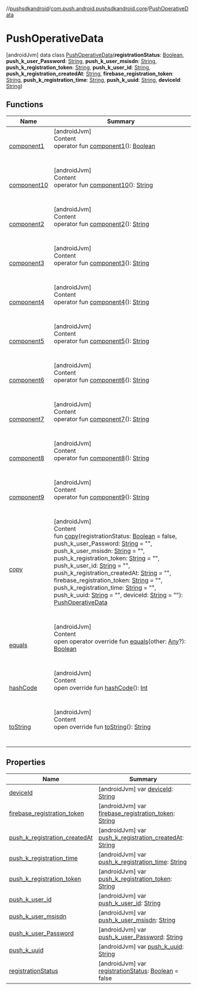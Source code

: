 //[pushsdkandroid](../../index.md)/[com.push.android.pushsdkandroid.core](../index.md)/[PushOperativeData](index.md)



# PushOperativeData  
 [androidJvm] data class [PushOperativeData](index.md)(**registrationStatus**: [Boolean](https://kotlinlang.org/api/latest/jvm/stdlib/kotlin/-boolean/index.html), **push_k_user_Password**: [String](https://kotlinlang.org/api/latest/jvm/stdlib/kotlin/-string/index.html), **push_k_user_msisdn**: [String](https://kotlinlang.org/api/latest/jvm/stdlib/kotlin/-string/index.html), **push_k_registration_token**: [String](https://kotlinlang.org/api/latest/jvm/stdlib/kotlin/-string/index.html), **push_k_user_id**: [String](https://kotlinlang.org/api/latest/jvm/stdlib/kotlin/-string/index.html), **push_k_registration_createdAt**: [String](https://kotlinlang.org/api/latest/jvm/stdlib/kotlin/-string/index.html), **firebase_registration_token**: [String](https://kotlinlang.org/api/latest/jvm/stdlib/kotlin/-string/index.html), **push_k_registration_time**: [String](https://kotlinlang.org/api/latest/jvm/stdlib/kotlin/-string/index.html), **push_k_uuid**: [String](https://kotlinlang.org/api/latest/jvm/stdlib/kotlin/-string/index.html), **deviceId**: [String](https://kotlinlang.org/api/latest/jvm/stdlib/kotlin/-string/index.html))   


## Functions  
  
|  Name|  Summary| 
|---|---|
| <a name="com.push.android.pushsdkandroid.core/PushOperativeData/component1/#/PointingToDeclaration/"></a>[component1](component1.md)| <a name="com.push.android.pushsdkandroid.core/PushOperativeData/component1/#/PointingToDeclaration/"></a>[androidJvm]  <br>Content  <br>operator fun [component1](component1.md)(): [Boolean](https://kotlinlang.org/api/latest/jvm/stdlib/kotlin/-boolean/index.html)  <br><br><br>
| <a name="com.push.android.pushsdkandroid.core/PushOperativeData/component10/#/PointingToDeclaration/"></a>[component10](component10.md)| <a name="com.push.android.pushsdkandroid.core/PushOperativeData/component10/#/PointingToDeclaration/"></a>[androidJvm]  <br>Content  <br>operator fun [component10](component10.md)(): [String](https://kotlinlang.org/api/latest/jvm/stdlib/kotlin/-string/index.html)  <br><br><br>
| <a name="com.push.android.pushsdkandroid.core/PushOperativeData/component2/#/PointingToDeclaration/"></a>[component2](component2.md)| <a name="com.push.android.pushsdkandroid.core/PushOperativeData/component2/#/PointingToDeclaration/"></a>[androidJvm]  <br>Content  <br>operator fun [component2](component2.md)(): [String](https://kotlinlang.org/api/latest/jvm/stdlib/kotlin/-string/index.html)  <br><br><br>
| <a name="com.push.android.pushsdkandroid.core/PushOperativeData/component3/#/PointingToDeclaration/"></a>[component3](component3.md)| <a name="com.push.android.pushsdkandroid.core/PushOperativeData/component3/#/PointingToDeclaration/"></a>[androidJvm]  <br>Content  <br>operator fun [component3](component3.md)(): [String](https://kotlinlang.org/api/latest/jvm/stdlib/kotlin/-string/index.html)  <br><br><br>
| <a name="com.push.android.pushsdkandroid.core/PushOperativeData/component4/#/PointingToDeclaration/"></a>[component4](component4.md)| <a name="com.push.android.pushsdkandroid.core/PushOperativeData/component4/#/PointingToDeclaration/"></a>[androidJvm]  <br>Content  <br>operator fun [component4](component4.md)(): [String](https://kotlinlang.org/api/latest/jvm/stdlib/kotlin/-string/index.html)  <br><br><br>
| <a name="com.push.android.pushsdkandroid.core/PushOperativeData/component5/#/PointingToDeclaration/"></a>[component5](component5.md)| <a name="com.push.android.pushsdkandroid.core/PushOperativeData/component5/#/PointingToDeclaration/"></a>[androidJvm]  <br>Content  <br>operator fun [component5](component5.md)(): [String](https://kotlinlang.org/api/latest/jvm/stdlib/kotlin/-string/index.html)  <br><br><br>
| <a name="com.push.android.pushsdkandroid.core/PushOperativeData/component6/#/PointingToDeclaration/"></a>[component6](component6.md)| <a name="com.push.android.pushsdkandroid.core/PushOperativeData/component6/#/PointingToDeclaration/"></a>[androidJvm]  <br>Content  <br>operator fun [component6](component6.md)(): [String](https://kotlinlang.org/api/latest/jvm/stdlib/kotlin/-string/index.html)  <br><br><br>
| <a name="com.push.android.pushsdkandroid.core/PushOperativeData/component7/#/PointingToDeclaration/"></a>[component7](component7.md)| <a name="com.push.android.pushsdkandroid.core/PushOperativeData/component7/#/PointingToDeclaration/"></a>[androidJvm]  <br>Content  <br>operator fun [component7](component7.md)(): [String](https://kotlinlang.org/api/latest/jvm/stdlib/kotlin/-string/index.html)  <br><br><br>
| <a name="com.push.android.pushsdkandroid.core/PushOperativeData/component8/#/PointingToDeclaration/"></a>[component8](component8.md)| <a name="com.push.android.pushsdkandroid.core/PushOperativeData/component8/#/PointingToDeclaration/"></a>[androidJvm]  <br>Content  <br>operator fun [component8](component8.md)(): [String](https://kotlinlang.org/api/latest/jvm/stdlib/kotlin/-string/index.html)  <br><br><br>
| <a name="com.push.android.pushsdkandroid.core/PushOperativeData/component9/#/PointingToDeclaration/"></a>[component9](component9.md)| <a name="com.push.android.pushsdkandroid.core/PushOperativeData/component9/#/PointingToDeclaration/"></a>[androidJvm]  <br>Content  <br>operator fun [component9](component9.md)(): [String](https://kotlinlang.org/api/latest/jvm/stdlib/kotlin/-string/index.html)  <br><br><br>
| <a name="com.push.android.pushsdkandroid.core/PushOperativeData/copy/#kotlin.Boolean#kotlin.String#kotlin.String#kotlin.String#kotlin.String#kotlin.String#kotlin.String#kotlin.String#kotlin.String#kotlin.String/PointingToDeclaration/"></a>[copy](copy.md)| <a name="com.push.android.pushsdkandroid.core/PushOperativeData/copy/#kotlin.Boolean#kotlin.String#kotlin.String#kotlin.String#kotlin.String#kotlin.String#kotlin.String#kotlin.String#kotlin.String#kotlin.String/PointingToDeclaration/"></a>[androidJvm]  <br>Content  <br>fun [copy](copy.md)(registrationStatus: [Boolean](https://kotlinlang.org/api/latest/jvm/stdlib/kotlin/-boolean/index.html) = false, push_k_user_Password: [String](https://kotlinlang.org/api/latest/jvm/stdlib/kotlin/-string/index.html) = "", push_k_user_msisdn: [String](https://kotlinlang.org/api/latest/jvm/stdlib/kotlin/-string/index.html) = "", push_k_registration_token: [String](https://kotlinlang.org/api/latest/jvm/stdlib/kotlin/-string/index.html) = "", push_k_user_id: [String](https://kotlinlang.org/api/latest/jvm/stdlib/kotlin/-string/index.html) = "", push_k_registration_createdAt: [String](https://kotlinlang.org/api/latest/jvm/stdlib/kotlin/-string/index.html) = "", firebase_registration_token: [String](https://kotlinlang.org/api/latest/jvm/stdlib/kotlin/-string/index.html) = "", push_k_registration_time: [String](https://kotlinlang.org/api/latest/jvm/stdlib/kotlin/-string/index.html) = "", push_k_uuid: [String](https://kotlinlang.org/api/latest/jvm/stdlib/kotlin/-string/index.html) = "", deviceId: [String](https://kotlinlang.org/api/latest/jvm/stdlib/kotlin/-string/index.html) = ""): [PushOperativeData](index.md)  <br><br><br>
| <a name="kotlin/Any/equals/#kotlin.Any?/PointingToDeclaration/"></a>[equals](index.md#%5Bkotlin%2FAny%2Fequals%2F%23kotlin.Any%3F%2FPointingToDeclaration%2F%5D%2FFunctions%2F832359065)| <a name="kotlin/Any/equals/#kotlin.Any?/PointingToDeclaration/"></a>[androidJvm]  <br>Content  <br>open operator override fun [equals](index.md#%5Bkotlin%2FAny%2Fequals%2F%23kotlin.Any%3F%2FPointingToDeclaration%2F%5D%2FFunctions%2F832359065)(other: [Any](https://kotlinlang.org/api/latest/jvm/stdlib/kotlin/-any/index.html)?): [Boolean](https://kotlinlang.org/api/latest/jvm/stdlib/kotlin/-boolean/index.html)  <br><br><br>
| <a name="kotlin/Any/hashCode/#/PointingToDeclaration/"></a>[hashCode](index.md#%5Bkotlin%2FAny%2FhashCode%2F%23%2FPointingToDeclaration%2F%5D%2FFunctions%2F832359065)| <a name="kotlin/Any/hashCode/#/PointingToDeclaration/"></a>[androidJvm]  <br>Content  <br>open override fun [hashCode](index.md#%5Bkotlin%2FAny%2FhashCode%2F%23%2FPointingToDeclaration%2F%5D%2FFunctions%2F832359065)(): [Int](https://kotlinlang.org/api/latest/jvm/stdlib/kotlin/-int/index.html)  <br><br><br>
| <a name="kotlin/Any/toString/#/PointingToDeclaration/"></a>[toString](index.md#%5Bkotlin%2FAny%2FtoString%2F%23%2FPointingToDeclaration%2F%5D%2FFunctions%2F832359065)| <a name="kotlin/Any/toString/#/PointingToDeclaration/"></a>[androidJvm]  <br>Content  <br>open override fun [toString](index.md#%5Bkotlin%2FAny%2FtoString%2F%23%2FPointingToDeclaration%2F%5D%2FFunctions%2F832359065)(): [String](https://kotlinlang.org/api/latest/jvm/stdlib/kotlin/-string/index.html)  <br><br><br>


## Properties  
  
|  Name|  Summary| 
|---|---|
| <a name="com.push.android.pushsdkandroid.core/PushOperativeData/deviceId/#/PointingToDeclaration/"></a>[deviceId](device-id.md)| <a name="com.push.android.pushsdkandroid.core/PushOperativeData/deviceId/#/PointingToDeclaration/"></a> [androidJvm] var [deviceId](device-id.md): [String](https://kotlinlang.org/api/latest/jvm/stdlib/kotlin/-string/index.html)   <br>
| <a name="com.push.android.pushsdkandroid.core/PushOperativeData/firebase_registration_token/#/PointingToDeclaration/"></a>[firebase_registration_token](firebase_registration_token.md)| <a name="com.push.android.pushsdkandroid.core/PushOperativeData/firebase_registration_token/#/PointingToDeclaration/"></a> [androidJvm] var [firebase_registration_token](firebase_registration_token.md): [String](https://kotlinlang.org/api/latest/jvm/stdlib/kotlin/-string/index.html)   <br>
| <a name="com.push.android.pushsdkandroid.core/PushOperativeData/push_k_registration_createdAt/#/PointingToDeclaration/"></a>[push_k_registration_createdAt](push_k_registration_created-at.md)| <a name="com.push.android.pushsdkandroid.core/PushOperativeData/push_k_registration_createdAt/#/PointingToDeclaration/"></a> [androidJvm] var [push_k_registration_createdAt](push_k_registration_created-at.md): [String](https://kotlinlang.org/api/latest/jvm/stdlib/kotlin/-string/index.html)   <br>
| <a name="com.push.android.pushsdkandroid.core/PushOperativeData/push_k_registration_time/#/PointingToDeclaration/"></a>[push_k_registration_time](push_k_registration_time.md)| <a name="com.push.android.pushsdkandroid.core/PushOperativeData/push_k_registration_time/#/PointingToDeclaration/"></a> [androidJvm] var [push_k_registration_time](push_k_registration_time.md): [String](https://kotlinlang.org/api/latest/jvm/stdlib/kotlin/-string/index.html)   <br>
| <a name="com.push.android.pushsdkandroid.core/PushOperativeData/push_k_registration_token/#/PointingToDeclaration/"></a>[push_k_registration_token](push_k_registration_token.md)| <a name="com.push.android.pushsdkandroid.core/PushOperativeData/push_k_registration_token/#/PointingToDeclaration/"></a> [androidJvm] var [push_k_registration_token](push_k_registration_token.md): [String](https://kotlinlang.org/api/latest/jvm/stdlib/kotlin/-string/index.html)   <br>
| <a name="com.push.android.pushsdkandroid.core/PushOperativeData/push_k_user_id/#/PointingToDeclaration/"></a>[push_k_user_id](push_k_user_id.md)| <a name="com.push.android.pushsdkandroid.core/PushOperativeData/push_k_user_id/#/PointingToDeclaration/"></a> [androidJvm] var [push_k_user_id](push_k_user_id.md): [String](https://kotlinlang.org/api/latest/jvm/stdlib/kotlin/-string/index.html)   <br>
| <a name="com.push.android.pushsdkandroid.core/PushOperativeData/push_k_user_msisdn/#/PointingToDeclaration/"></a>[push_k_user_msisdn](push_k_user_msisdn.md)| <a name="com.push.android.pushsdkandroid.core/PushOperativeData/push_k_user_msisdn/#/PointingToDeclaration/"></a> [androidJvm] var [push_k_user_msisdn](push_k_user_msisdn.md): [String](https://kotlinlang.org/api/latest/jvm/stdlib/kotlin/-string/index.html)   <br>
| <a name="com.push.android.pushsdkandroid.core/PushOperativeData/push_k_user_Password/#/PointingToDeclaration/"></a>[push_k_user_Password](push_k_user_-password.md)| <a name="com.push.android.pushsdkandroid.core/PushOperativeData/push_k_user_Password/#/PointingToDeclaration/"></a> [androidJvm] var [push_k_user_Password](push_k_user_-password.md): [String](https://kotlinlang.org/api/latest/jvm/stdlib/kotlin/-string/index.html)   <br>
| <a name="com.push.android.pushsdkandroid.core/PushOperativeData/push_k_uuid/#/PointingToDeclaration/"></a>[push_k_uuid](push_k_uuid.md)| <a name="com.push.android.pushsdkandroid.core/PushOperativeData/push_k_uuid/#/PointingToDeclaration/"></a> [androidJvm] var [push_k_uuid](push_k_uuid.md): [String](https://kotlinlang.org/api/latest/jvm/stdlib/kotlin/-string/index.html)   <br>
| <a name="com.push.android.pushsdkandroid.core/PushOperativeData/registrationStatus/#/PointingToDeclaration/"></a>[registrationStatus](registration-status.md)| <a name="com.push.android.pushsdkandroid.core/PushOperativeData/registrationStatus/#/PointingToDeclaration/"></a> [androidJvm] var [registrationStatus](registration-status.md): [Boolean](https://kotlinlang.org/api/latest/jvm/stdlib/kotlin/-boolean/index.html) = false   <br>

